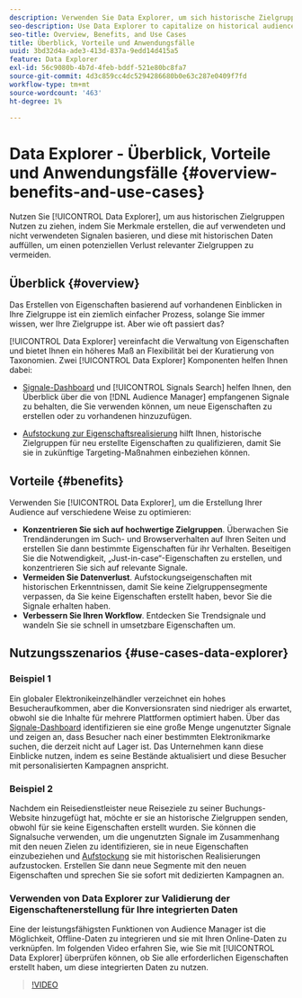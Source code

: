```yaml
---
description: Verwenden Sie Data Explorer, um sich historische Zielgruppen zunutze zu machen, indem Sie Eigenschaften erstellen, die auf verwendeten und nicht verwendeten Signalen basieren, und diese mit historischen Daten auffüllen, um einen potenziellen Verlust relevanter Zielgruppen zu vermeiden.
seo-description: Use Data Explorer to capitalize on historical audiences by building traits based on used and unused signals, and backfilling them with historical data to avoid potential loss of relevant audiences.
seo-title: Overview, Benefits, and Use Cases
title: Überblick, Vorteile und Anwendungsfälle
uuid: 3bd32d4a-ade3-413d-837a-9edd14d415a5
feature: Data Explorer
exl-id: 56c9080b-4b7d-4feb-bddf-521e80bc8fa7
source-git-commit: 4d3c859cc4dc5294286680b0e63c287e0409f7fd
workflow-type: tm+mt
source-wordcount: '463'
ht-degree: 1%

---
```


# Data Explorer - Überblick, Vorteile und Anwendungsfälle {#overview-benefits-and-use-cases}

Nutzen Sie [!UICONTROL Data Explorer], um aus historischen Zielgruppen Nutzen zu ziehen, indem Sie Merkmale erstellen, die auf verwendeten und nicht verwendeten Signalen basieren, und diese mit historischen Daten auffüllen, um einen potenziellen Verlust relevanter Zielgruppen zu vermeiden.

## Überblick {#overview}

Das Erstellen von Eigenschaften basierend auf vorhandenen Einblicken in Ihre Zielgruppe ist ein ziemlich einfacher Prozess, solange Sie immer wissen, wer Ihre Zielgruppe ist. Aber wie oft passiert das?

[!UICONTROL Data Explorer] vereinfacht die Verwaltung von Eigenschaften und bietet Ihnen ein höheres Maß an Flexibilität bei der Kuratierung von Taxonomien. Zwei [!UICONTROL Data Explorer] Komponenten helfen Ihnen dabei:

* [Signale-Dashboard](../../features/data-explorer/data-explorer-signals-dashboard.md) und [!UICONTROL Signals Search] helfen Ihnen, den Überblick über die von [!DNL Audience Manager] empfangenen Signale zu behalten, die Sie verwenden können, um neue Eigenschaften zu erstellen oder zu vorhandenen hinzuzufügen.

* [Aufstockung zur Eigenschaftsrealisierung](../../features/data-explorer/data-explorer-trait-backfill.md) hilft Ihnen, historische Zielgruppen für neu erstellte Eigenschaften zu qualifizieren, damit Sie sie in zukünftige Targeting-Maßnahmen einbeziehen können.

## Vorteile {#benefits}

Verwenden Sie [!UICONTROL Data Explorer], um die Erstellung Ihrer Audience auf verschiedene Weise zu optimieren:

* **Konzentrieren Sie sich auf hochwertige Zielgruppen**. Überwachen Sie Trendänderungen im Such- und Browserverhalten auf Ihren Seiten und erstellen Sie dann bestimmte Eigenschaften für ihr Verhalten. Beseitigen Sie die Notwendigkeit, „Just-in-case“-Eigenschaften zu erstellen, und konzentrieren Sie sich auf relevante Signale.
* **Vermeiden Sie Datenverlust**. Aufstockungseigenschaften mit historischen Erkenntnissen, damit Sie keine Zielgruppensegmente verpassen, da Sie keine Eigenschaften erstellt haben, bevor Sie die Signale erhalten haben.
* **Verbessern Sie Ihren Workflow**. Entdecken Sie Trendsignale und wandeln Sie sie schnell in umsetzbare Eigenschaften um.

## Nutzungsszenarios {#use-cases-data-explorer}

### Beispiel 1

Ein globaler Elektronikeinzelhändler verzeichnet ein hohes Besucheraufkommen, aber die Konversionsraten sind niedriger als erwartet, obwohl sie die Inhalte für mehrere Plattformen optimiert haben. Über das [Signale-Dashboard](../../features/data-explorer/data-explorer-signals-dashboard.md) identifizieren sie eine große Menge ungenutzter Signale und zeigen an, dass Besucher nach einer bestimmten Elektronikmarke suchen, die derzeit nicht auf Lager ist. Das Unternehmen kann diese Einblicke nutzen, indem es seine Bestände aktualisiert und diese Besucher mit personalisierten Kampagnen anspricht.

### Beispiel 2

Nachdem ein Reisedienstleister neue Reiseziele zu seiner Buchungs-Website hinzugefügt hat, möchte er sie an historische Zielgruppen senden, obwohl für sie keine Eigenschaften erstellt wurden. Sie können die Signalsuche verwenden, um die ungenutzten Signale im Zusammenhang mit den neuen Zielen zu identifizieren, sie in neue Eigenschaften einzubeziehen und [Aufstockung](../../features/data-explorer/data-explorer-trait-backfill.md) sie mit historischen Realisierungen aufzustocken. Erstellen Sie dann neue Segmente mit den neuen Eigenschaften und sprechen Sie sie sofort mit dedizierten Kampagnen an.

### Verwenden von Data Explorer zur Validierung der Eigenschaftenerstellung für Ihre integrierten Daten

Eine der leistungsfähigsten Funktionen von Audience Manager ist die Möglichkeit, Offline-Daten zu integrieren und sie mit Ihren Online-Daten zu verknüpfen. Im folgenden Video erfahren Sie, wie Sie mit [!UICONTROL Data Explorer] überprüfen können, ob Sie alle erforderlichen Eigenschaften erstellt haben, um diese integrierten Daten zu nutzen.

>[!VIDEO](https://video.tv.adobe.com/v/330359?captions=ger)
